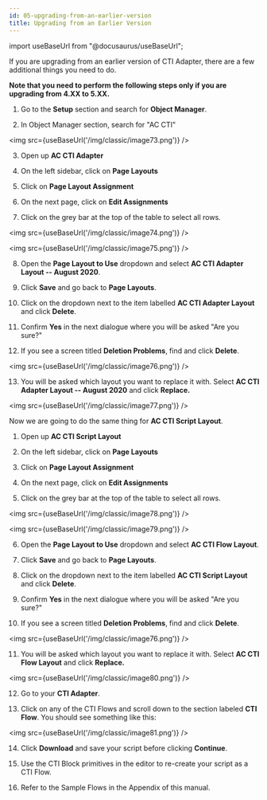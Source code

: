 ```yaml
---
id: 05-upgrading-from-an-earlier-version
title: Upgrading from an Earlier Version
---
```


import useBaseUrl from "@docusaurus/useBaseUrl";

If you are upgrading from an earlier version of CTI Adapter, there are a
few additional things you need to do.

<div class ="grey-box">
<b>Note that you need to perform the following steps only if you are upgrading from 4.XX to 5.XX.</b>
</div>


1.  Go to the **Setup** section and search for **Object Manager**.

2.  In Object Manager section, search for "AC CTI"

<img src={useBaseUrl('/img/classic/image73.png')} />

3.  Open up **AC CTI Adapter**

4.  On the left sidebar, click on **Page Layouts**

5.  Click on **Page Layout Assignment**

6.  On the next page, click on **Edit Assignments**

7.  Click on the grey bar at the top of the table to select all rows.

<img src={useBaseUrl('/img/classic/image74.png')} />

<img src={useBaseUrl('/img/classic/image75.png')} />

8.  Open the **Page Layout to Use** dropdown and select **AC CTI Adapter
    Layout -- August 2020**.

9.  Click **Save** and go back to **Page Layouts**.

10. Click on the dropdown next to the item labelled **AC CTI Adapter
    Layout** and click **Delete**.

11. Confirm **Yes** in the next dialogue where you will be asked "Are
    you sure?"

12. If you see a screen titled **Deletion Problems**, find and click
    **Delete**.

<img src={useBaseUrl('/img/classic/image76.png')} />

13. You will be asked which layout you want to replace it with. Select
    **AC CTI Adapter Layout -- August 2020** and click **Replace.**

<img src={useBaseUrl('/img/classic/image77.png')} />

Now we are going to do the same thing for **AC CTI Script Layout**.

1.  Open up **AC CTI Script Layout**

2.  On the left sidebar, click on **Page Layouts**

3.  Click on **Page Layout Assignment**

4.  On the next page, click on **Edit Assignments**

5.  Click on the grey bar at the top of the table to select all rows.

<img src={useBaseUrl('/img/classic/image78.png')} />

<img src={useBaseUrl('/img/classic/image79.png')} />

6.  Open the **Page Layout to Use** dropdown and select **AC CTI Flow
    Layout**.

7.  Click **Save** and go back to **Page Layouts**.

8.  Click on the dropdown next to the item labelled **AC CTI Script
    Layout** and click **Delete**.

9.  Confirm **Yes** in the next dialogue where you will be asked "Are
    you sure?"

10. If you see a screen titled **Deletion Problems**, find and click
    **Delete**.

<img src={useBaseUrl('/img/classic/image76.png')} />

11. You will be asked which layout you want to replace it with. Select
    **AC CTI Flow Layout** and click **Replace.**

<img src={useBaseUrl('/img/classic/image80.png')} />

12. Go to your **CTI Adapter**.

13. Click on any of the CTI Flows and scroll down to the section labeled
    **CTI Flow**. You should see something like this:

<img src={useBaseUrl('/img/classic/image81.png')} />

14. Click **Download** and save your script before clicking
    **Continue**.

15. Use the CTI Block primitives in the editor to re-create your script
    as a CTI Flow.

16. Refer to the Sample Flows in the Appendix of this manual.
